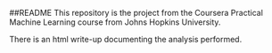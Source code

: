 ##README
This repository is the project from the Coursera Practical Machine Learning course from Johns Hopkins University.

There is an html write-up documenting the analysis performed.